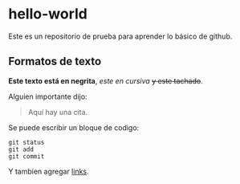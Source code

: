 # hello-world

Este es un repositorio de prueba para aprender lo básico de github.

## Formatos de texto

**Este texto está en negrita**, *este en cursiva* ~~y este tachado~~.

Alguien importante dijo:
>Aquí hay una cita.

Se puede escribir un bloque de codigo:
```
git status
git add
git commit
```
Y tambien agregar [links](https://www.google.cl).
